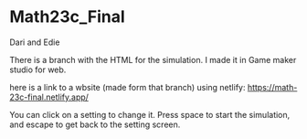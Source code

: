 # Math23c_Final

Dari and Edie


There is a branch with the HTML for the simulation. I made it in Game maker studio for web.

here is a link to a wbsite (made form that branch) using netlify: https://math-23c-final.netlify.app/

You can click on a setting to change it. Press space to start the simulation, and escape to get back to the setting screen.
